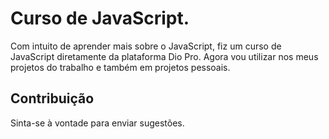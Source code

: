 # ﻿Curso de JavaScript.

Com intuito de aprender mais sobre o JavaScript, fiz um curso de JavaScript diretamente da plataforma Dio Pro. Agora vou utilizar nos meus projetos do trabalho e também em projetos pessoais.

## Contribuição

Sinta-se à vontade para enviar sugestões.
